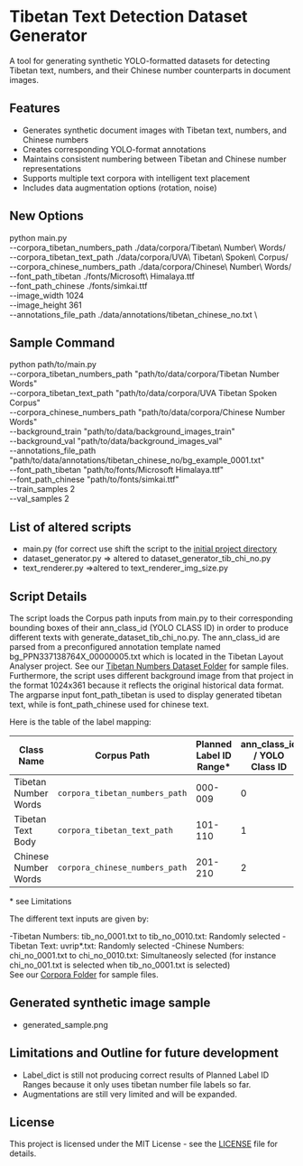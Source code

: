 # Tibetan Text Detection Dataset Generator

A tool for generating synthetic YOLO-formatted datasets for detecting Tibetan text, numbers, and their Chinese number counterparts in document images.

## Features
- Generates synthetic document images with Tibetan text, numbers, and Chinese numbers
- Creates corresponding YOLO-format annotations
- Maintains consistent numbering between Tibetan and Chinese number representations
- Supports multiple text corpora with intelligent text placement
- Includes data augmentation options (rotation, noise)

## New Options
python main.py \
  --corpora_tibetan_numbers_path ./data/corpora/Tibetan\ Number\ Words/ \
  --corpora_tibetan_text_path ./data/corpora/UVA\ Tibetan\ Spoken\ Corpus/ \
  --corpora_chinese_numbers_path ./data/corpora/Chinese\ Number\ Words/ 
  --font_path_tibetan ./fonts/Microsoft\ Himalaya.ttf \
  --font_path_chinese ./fonts/simkai.ttf \
  --image_width 1024 \
  --image_height 361 \
  --annotations_file_path ./data/annotations/tibetan_chinese_no.txt \

## Sample Command
python path/to/main.py \
  --corpora_tibetan_numbers_path "path/to/data/corpora/Tibetan Number Words" \
  --corpora_tibetan_text_path "path/to/data/corpora/UVA Tibetan Spoken Corpus" \
  --corpora_chinese_numbers_path "path/to/data/corpora/Chinese Number Words" \
  --background_train "path/to/data/background_images_train" \
  --background_val "path/to/data/background_images_val" \
  --annotations_file_path "path/to/data/annotations/tibetan_chinese_no/bg_example_0001.txt" \
  --font_path_tibetan "path/to/fonts/Microsoft Himalaya.ttf" \
  --font_path_chinese "path/to/fonts/simkai.ttf" \
  --train_samples 2 \
  --val_samples 2
  
## List of altered scripts
- main.py (for correct use shift the script to the [initial project directory](https://github.com/CodexAITeam/TibetanOCR/tree/synthetic_generation_tib_chi_no)
- dataset_generator.py => altered to dataset_generator_tib_chi_no.py
- text_renderer.py =>altered to text_renderer_img_size.py

## Script Details
The script loads the Corpus path inputs from main.py to their corresponding bounding boxes of their ann_class_id (YOLO CLASS ID) in order to produce different texts with generate_dataset_tib_chi_no.py. 
The ann_class_id are parsed from a preconfigured annotation template named bg_PPN337138764X_00000005.txt which is located in the Tibetan Layout Analyser project. See our [Tibetan Numbers Dataset Folder](https://github.com/CodexAITeam/TibetanLayoutAnalyzer/tree/main/data/tibetan%20numbers) for sample files. Furthermore, the script uses different background image from that project in the format 1024x361 
because it reflects the original historical data format. The argparse input font_path_tibetan is used to display generated tibetan text, while is font_path_chinese used for chinese text.

Here is the table of the label mapping: 

| Class Name            | Corpus Path                     | Planned Label ID Range* | ann_class_id / YOLO Class ID |
|-----------------------|---------------------------------|-------------------------|------------------------------|
| Tibetan Number Words  | `corpora_tibetan_numbers_path`  | 000-009                 | 0                            |
| Tibetan Text Body     | `corpora_tibetan_text_path`     | 101-110                 | 1                            |
| Chinese Number Words  | `corpora_chinese_numbers_path`  | 201-210                 | 2                            |

\* see Limitations

The different text inputs are given by:

-Tibetan Numbers: tib_no_0001.txt to tib_no_0010.txt: Randomly selected
-Tibetan Text: uvrip*.txt: Randomly selected
-Chinese Numbers: chi_no_0001.txt to chi_no_0010.txt: Simultaneosly selected (for instance chi_no_001.txt is selected when tib_no_0001.txt is selected)  
See our [Corpora Folder](https://github.com/CodexAITeam/TibetanOCR/tree/synthetic_generation_tib_chi_no/data/corpora) for sample files.

## Generated synthetic image sample
- generated_sample.png

## Limitations and Outline for future development
- Label_dict is still not producing correct results of Planned Label ID Ranges because it only uses tibetan number file labels so far. 
- Augmentations are still very limited and will be expanded.

## License
This project is licensed under the MIT License - see the [LICENSE](https://github.com/CodexAITeam/TibetanOCR/blob/synthetic_generation_tib_chi_no/LICENSE) file for details.
